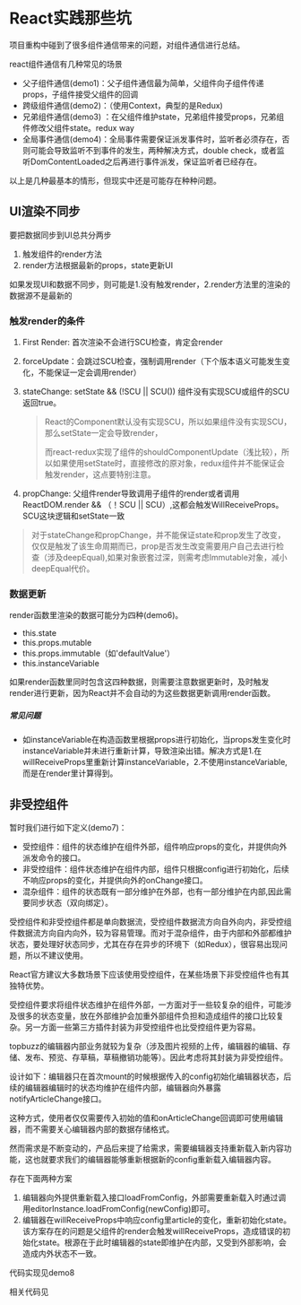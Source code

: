 # React实践那些坑

项目重构中碰到了很多组件通信带来的问题，对组件通信进行总结。

react组件通信有几种常见的场景

+ 父子组件通信(demo1)：父子组件通信最为简单，父组件向子组件传递props，子组件接受父组件的回调
+ 跨级组件通信(demo2)：（使用Context，典型的是Redux)
+ 兄弟组件通信(demo3) ：在父组件维护state，兄弟组件接受props，兄弟组件修改父组件state。redux way
+ 全局事件通信(demo4)：全局事件需要保证派发事件时，监听者必须存在，否则可能会导致监听不到事件的发生，两种解决方式，double check，或者监听DomContentLoaded之后再进行事件派发，保证监听者已经存在。

以上是几种最基本的情形，但现实中还是可能存在种种问题。

## UI渲染不同步

要把数据同步到UI总共分两步
1. 触发组件的render方法
2. render方法根据最新的props，state更新UI

如果发现UI和数据不同步，则可能是1.没有触发render，2.render方法里的渲染的数据源不是最新的

### 触发render的条件

1. First Render:    首次渲染不会进行SCU检查，肯定会render

2. forceUpdate：会跳过SCU检查，强制调用render（下个版本语义可能发生变化，不能保证一定会调用render）

3. stateChange:  setState && (!SCU || SCU()) 组件没有实现SCU或组件的SCU返回true。

   > React的Component默认没有实现SCU，所以如果组件没有实现SCU，那么setState一定会导致render，
   >
   > 而react-redux实现了组件的shouldComponentUpdate（浅比较），所以如果使用setState时，直接修改的原对象，redux组件并不能保证会触发render，这点要特别注意。

4. propChange: 父组件render导致调用子组件的render或者调用ReactDOM.render && （！SCU || SCU）,这都会触发WillReceiveProps。SCU这块逻辑和setState一致

> 对于stateChange和propChange，并不能保证state和prop发生了改变，仅仅是触发了该生命周期而已，prop是否发生改变需要用户自己去进行检查（涉及deepEqual),如果对象嵌套过深，则需考虑Immutable对象，减小deepEqual代价。

### 数据更新

render函数里渲染的数据可能分为四种(demo6)。

+ this.state
+ this.props.mutable
+ this.props.immutable（如'defaultValue'）
+ this.instanceVariable

如果render函数里同时包含这四种数据，则需要注意数据更新时，及时触发render进行更新，因为React并不会自动的为这些数据更新调用render函数。

##### 常见问题

+ 如instanceVariable在构造函数里根据props进行初始化，当props发生变化时instanceVariable并未进行重新计算，导致渲染出错。解决方式是1.在willReceiveProps里重新计算instanceVariable，2.不使用instanceVariable,而是在render里计算得到。

## 非受控组件

暂时我们进行如下定义(demo7)：

+ 受控组件：组件的状态维护在组件外部，组件响应props的变化，并提供向外派发命令的接口。
+ 非受控组件：组件状态维护在组件内部，组件只根据config进行初始化，后续不响应props的变化，并提供向外的onChange接口。
+ 混杂组件：组件的状态既有一部分维护在外部，也有一部分维护在内部,因此需要同步状态（双向绑定）。

受控组件和非受控组件都是单向数据流，受控组件数据流方向自外向内，非受控组件数据流方向自内向外，较为容易管理。而对于混杂组件，由于内部和外部都维护状态，要处理好状态同步，尤其在存在异步的环境下（如Redux），很容易出现问题，所以不建议使用。

React官方建议大多数场景下应该使用受控组件，在某些场景下非受控组件也有其独特优势。

受控组件要求将组件状态维护在组件外部，一方面对于一些较复杂的组件，可能涉及很多的状态变量，放在外部维护会加重外部组件负担和造成组件的接口比较复杂。另一方面一些第三方插件封装为非受控组件也比受控组件更为容易。

topbuzz的编辑器内部业务就较为复杂（涉及图片视频的上传，编辑器的编辑、存储、发布、预览、存草稿，草稿撤销功能等）。因此考虑将其封装为非受控组件。

设计如下：编辑器只在首次mount的时候根据传入的config初始化编辑器状态，后续的编辑器编辑时的状态均维护在组件内部，编辑器向外暴露notifyArticleChange接口。

这种方式，使用者仅仅需要传入初始的值和onArticleChange回调即可使用编辑器，而不需要关心编辑器内部的数据存储格式。

然而需求是不断变动的，产品后来提了给需求，需要编辑器支持重新载入新内容功能，这也就要求我们的编辑器能够重新根据新的config重新载入编辑器内容。

存在下面两种方案

1. 编辑器向外提供重新载入接口loadFromConfig，外部需要重新载入时通过调用editorInstance.loadFromConfig(newConfig)即可。
2. 编辑器在willReceiveProps中响应config里article的变化，重新初始化state。该方案存在的问题是父组件的render会触发willReceiveProps，造成错误的初始化state。根源在于此时编辑器的state即维护在内部，又受到外部影响，会造成内外状态不一致。

代码实现见demo8



相关代码见








